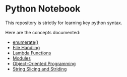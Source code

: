 # Python Notebook
This repository is strictly for learning key python syntax.

Here are the concepts documented:  
- [enumerate()](https://github.com/tamunoWoks/python_notebook/blob/main/enumerate.md)
- [File Handling](https://github.com/tamunoWoks/python_notebook/blob/main/file_handling.md)
- [Lambda Functions](https://github.com/tamunoWoks/python_notebook/blob/main/lambda.md)
- [Modules](https://github.com/tamunoWoks/python_notebook/blob/main/modules.md)
- [Object-Oriented Programming](https://github.com/tamunoWoks/python_notebook/blob/main/oop.md)
- [String Slicing and Striding](https://github.com/tamunoWoks/python_notebook/blob/main/slicing_and_striding.md)

